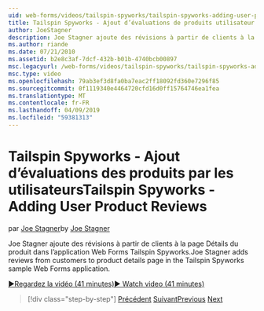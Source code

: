 ```yaml
---
uid: web-forms/videos/tailspin-spyworks/tailspin-spyworks-adding-user-product-reviews
title: Tailspin Spyworks - Ajout d’évaluations de produits utilisateur | Microsoft Docs
author: JoeStagner
description: Joe Stagner ajoute des révisions à partir de clients à la page Détails du produit dans l’application Web Forms Tailspin Spyworks.
ms.author: riande
ms.date: 07/21/2010
ms.assetid: b2e8c3af-7dcf-432b-b01b-4740bcb00897
msc.legacyurl: /web-forms/videos/tailspin-spyworks/tailspin-spyworks-adding-user-product-reviews
msc.type: video
ms.openlocfilehash: 79ab3ef3d8fa0ba7eac2ff18092fd360e7296f85
ms.sourcegitcommit: 0f1119340e4464720cfd16d0ff15764746ea1fea
ms.translationtype: MT
ms.contentlocale: fr-FR
ms.lasthandoff: 04/09/2019
ms.locfileid: "59381313"
---
```

# <a name="tailspin-spyworks---adding-user-product-reviews"></a><span data-ttu-id="1f57c-103">Tailspin Spyworks - Ajout d’évaluations des produits par les utilisateurs</span><span class="sxs-lookup"><span data-stu-id="1f57c-103">Tailspin Spyworks - Adding User Product Reviews</span></span>

<span data-ttu-id="1f57c-104">par [Joe Stagner](https://github.com/JoeStagner)</span><span class="sxs-lookup"><span data-stu-id="1f57c-104">by [Joe Stagner](https://github.com/JoeStagner)</span></span>

<span data-ttu-id="1f57c-105">Joe Stagner ajoute des révisions à partir de clients à la page Détails du produit dans l’application Web Forms Tailspin Spyworks.</span><span class="sxs-lookup"><span data-stu-id="1f57c-105">Joe Stagner adds reviews from customers to product details page in the Tailspin Spyworks sample Web Forms application.</span></span>

[<span data-ttu-id="1f57c-106">&#9654;Regardez la vidéo (41 minutes)</span><span class="sxs-lookup"><span data-stu-id="1f57c-106">&#9654; Watch video (41 minutes)</span></span>](https://channel9.msdn.com/Blogs/ASP-NET-Site-Videos/tailspin-spyworks-adding-user-product-reviews)

> [!div class="step-by-step"]
> <span data-ttu-id="1f57c-107">[Précédent](tailspin-spyworks-final-check-out.md)
> [Suivant](tailspin-spyworks-displaying-user-reviews.md)</span><span class="sxs-lookup"><span data-stu-id="1f57c-107">[Previous](tailspin-spyworks-final-check-out.md)
[Next](tailspin-spyworks-displaying-user-reviews.md)</span></span>
